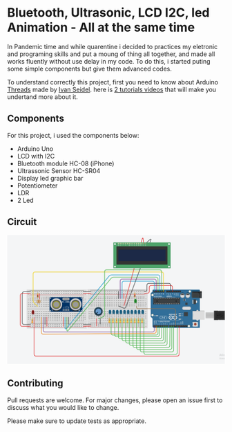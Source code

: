# Bluetooth, Ultrasonic, LCD I2C, led Animation - All at the same time
In Pandemic time and while quarentine i decided to practices my eletronic and programing skills and put a moung of thing all together, and made all works fluently without use delay in my code. To do this, i started puting some simple components but give them advanced codes.

To understand correctly this project, first you need to know about Arduino [Threads](https://github.com/ivanseidel/ArduinoThread/blob/master/README.md) made by [Ivan Seidel](https://github.com/ivanseidel/). here is [2 tutorials videos](https://www.youtube.com/playlist?list=PLbXp-OoJdUsVirwEAyO-q3PBYynftICyE) that will make you undertand more about it.

## Components
For this project, i used the components below:
  - Arduino Uno
  - LCD with I2C
  - Bluetooth module HC-08 (iPhone)
  - Ultrassonic Sensor HC-SR04
  - Display led graphic bar
  - Potentiometer
  - LDR
  - 2 Led

## Circuit
![](https://github.com/dyonataferreira/Mix/blob/master/circuit-image.png)

## Contributing
Pull requests are welcome. For major changes, please open an issue first to discuss what you would like to change.

Please make sure to update tests as appropriate.
